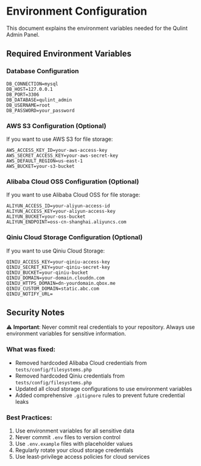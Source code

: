# Environment Configuration

This document explains the environment variables needed for the Qulint Admin Panel.

## Required Environment Variables

### Database Configuration
```env
DB_CONNECTION=mysql
DB_HOST=127.0.0.1
DB_PORT=3306
DB_DATABASE=qulint_admin
DB_USERNAME=root
DB_PASSWORD=your_password
```

### AWS S3 Configuration (Optional)
If you want to use AWS S3 for file storage:
```env
AWS_ACCESS_KEY_ID=your-aws-access-key
AWS_SECRET_ACCESS_KEY=your-aws-secret-key
AWS_DEFAULT_REGION=us-east-1
AWS_BUCKET=your-s3-bucket
```

### Alibaba Cloud OSS Configuration (Optional)
If you want to use Alibaba Cloud OSS for file storage:
```env
ALIYUN_ACCESS_ID=your-aliyun-access-id
ALIYUN_ACCESS_KEY=your-aliyun-access-key
ALIYUN_BUCKET=your-oss-bucket
ALIYUN_ENDPOINT=oss-cn-shanghai.aliyuncs.com
```

### Qiniu Cloud Storage Configuration (Optional)
If you want to use Qiniu Cloud Storage:
```env
QINIU_ACCESS_KEY=your-qiniu-access-key
QINIU_SECRET_KEY=your-qiniu-secret-key
QINIU_BUCKET=your-qiniu-bucket
QINIU_DOMAIN=your-domain.clouddn.com
QINIU_HTTPS_DOMAIN=dn-yourdomain.qbox.me
QINIU_CUSTOM_DOMAIN=static.abc.com
QINIU_NOTIFY_URL=
```

## Security Notes

⚠️ **Important**: Never commit real credentials to your repository. Always use environment variables for sensitive information.

### What was fixed:
- Removed hardcoded Alibaba Cloud credentials from `tests/config/filesystems.php`
- Removed hardcoded Qiniu credentials from `tests/config/filesystems.php`
- Updated all cloud storage configurations to use environment variables
- Added comprehensive `.gitignore` rules to prevent future credential leaks

### Best Practices:
1. Use environment variables for all sensitive data
2. Never commit `.env` files to version control
3. Use `.env.example` files with placeholder values
4. Regularly rotate your cloud storage credentials
5. Use least-privilege access policies for cloud services
